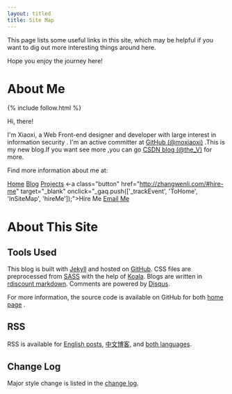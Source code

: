 ```yaml
---
layout: titled
title: Site Map
---
```


This page lists some useful links in this site, which may be helpful if you want to dig out more interesting things around here.

Hope you enjoy the journey here!

# About Me

<p class="no-indent">
{% include follow.html %}
</p>

Hi, there!

I'm Xiaoxi, a Web Front-end designer and developer with large interest in information security .  I'm  an active committer at <a href="https://github.com/momomoxiaoxi" target="_blank" >GitHub (@moxiaoxi)</a> .This is my new blog.If you want see more  ,you can go <a href="http://blog.csdn.net/the_v_" target="_blank" >CSDN blog (@the_V)</a> for more.

Find more information about me at:

<a class="button" href="http://momomoxiaoxi.com/#moxiaoxi-home" target="_blank" >Home</a>
<a class="button" href="{{ site.url }}" target="_blank">Blog</a>
<a class="button" href="http://momomoxiaoxi.com/#projects" target="_blank">Projects</a>
<-a class="button" href="http://zhangwenli.com/#hire-me" target="_blank" onclick="_gaq.push(['_trackEvent', 'ToHome', 'InSiteMap', 'hireMe']);">Hire Me</a>
<a class="button" href="mailto:momomomoxiaoxi@gmail.com" target="_blank" >Email Me</a>

# About This Site

## Tools Used

This blog is built with <a href="http://jekyllrb.com" target="_blank" >Jekyll</a> and hosted on <a href="https://github.com" target="_blank" >GitHub</a>. CSS files are preprocessed from <a href="http://sass-lang.com/" target="_blank" >SASS</a> with the help of <a href="http://koala-app.com/" target="_blank" >Koala</a>. Blogs are written in <a href="https://github.com/davidfstr/rdiscount" target="_blank" >rdiscount markdown</a>. Comments are powered by <a href="http://koala-app.com/" target="_blank" >Disqus</a>.

For more information, the source code is available on GitHub for both <a href="https://github.com/momomoxiaoxi/momomoxiaoxi.github.io" target="_blank" >home page</a> .

## RSS

RSS is available for <a href="{{ site.url }}/feed-en.xml" target="_blank" title="RSS of Xiaoxi Mo" target="_blank" >English posts</a>, <a href="{{ site.url }}/feed-cn.xml" target="_blank" title="RSS of Xiaoxi Mo" target="_blank" >中文博客</a>, and <a href="{{ site.url }}/feed.xml" target="_blank" title="RSS of Xiaoxi Mo" target="_blank" >both languages</a>.

## Change Log

Major style change is listed in the <a href="{{ site.url }}/meta/log" target="_blank" >change log</a>.

